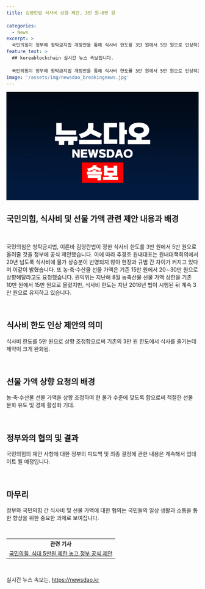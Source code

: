 ```yaml
---
title: 김영란법 식사비 상향 제안, 3만 원→5만 원

categories:
  - News
excerpt: >
  국민의힘이 정부에 청탁금지법 개정안을 통해 식사비 한도를 3만 원에서 5만 원으로 인상하는 공식 제안을 했습니다. 이로써 식사비에 대한 향상이 제안되었으며, 농·축·수산물 선물 가액 또한 15만 원에서 20∼30만 원으로 상향조정을 요청하였습니다. 권익위는 2016년부터 유지되고 있는 3만 원의 식사비 한도 조정 필요성을 강조했습니다.
feature_text: >
  ## koreablockchain 실시간 뉴스 속보입니다.

  국민의힘이 정부에 청탁금지법 개정안을 통해 식사비 한도를 3만 원에서 5만 원으로 인상하는 공식 제안을 했습니다. 이로써 식사비에 대한 향상이 제안되었으며, 농·축·수산물 선물 가액 또한 15만 원에서 20∼30만 원으로 상향조정을 요청하였습니다. 권익위는 2016년부터 유지되고 있는 3만 원의 식사비 한도 조정 필요성을 강조했습니다.
image: '/assets/img/newsdao_breakingnews.jpg'
---
```


<p><img src="/assets/img/newsdao_breakingnews.jpg" alt="koreablockchain 속보" /></p>

<h2 data-ke-size="size26">국민의힘, 식사비 및 선물 가액 관련 제안 내용과 배경</h2>

<p data-ke-size="size16">&nbsp;</p>

<p>국민의힘은 청탁금지법, 이른바 김영란법이 정한 식사비 한도를 3만 원에서 5만 원으로 올려줄 것을 정부에 공식 제안했습니다. 이에 따라 추경호 원내대표는 원내대책회의에서 20년 넘도록 식사비에 물가 상승분이 반영되지 않아 현장과 규범 간 차이가 커지고 있다며 이같이 밝혔습니다. 또 농·축·수산물 선물 가액은 기존 15만 원에서 20∼30만 원으로 상향해달라고도 요청했습니다. 권익위는 지난해 8월 농축산물 선물 가액 상한을 기존 10만 원에서 15만 원으로 올렸지만, 식사비 한도는 지난 2016년 법이 시행된 뒤 계속 3만 원으로 유지하고 있습니다.</p>

<p data-ke-size="size16">&nbsp;</p>

<h2 data-ke-size="size22">식사비 한도 인상 제안의 의미</h2>

<p data-ke-size="size16">식사비 한도를 5만 원으로 상향 조정함으로써 기존의 3만 원 한도에서 식사를 즐기는데 제약이 크게 완화됨.</p>

<p data-ke-size="size16">&nbsp;</p>

<h2 data-ke-size="size22">선물 가액 상향 요청의 배경</h2>

<p data-ke-size="size16">농·축·수산물 선물 가액을 상향 조정하여 현 물가 수준에 맞도록 함으로써 적절한 선물 문화 유도 및 경제 활성화 기대.</p>

<p data-ke-size="size16">&nbsp;</p>

<h2 data-ke-size="size22">정부와의 협의 및 결과</h2>

<p data-ke-size="size16">국민의힘의 제안 사항에 대한 정부의 피드백 및 최종 결정에 관한 내용은 계속해서 업데이트 될 예정입니다.</p>

<p data-ke-size="size16">&nbsp;</p>

<h2 data-ke-size="size22">마무리</h2>

<p data-ke-size="size16">정부와 국민의힘 간 식사비 및 선물 가액에 대한 협의는 국민들의 일상 생활과 소통을 통한 향상을 위한 중요한 과제로 보여집니다.</p>

<p data-ke-size="size16">&nbsp;</p>

<table>
  <tbody>
    <tr>
      <td style="text-align: center; height: 17px;"><b>관련 기사</b></td>
    </tr>
    <tr>
      <td style="text-align: center; height: 17px;"><a href="https://www.ytn.co.kr/_ln/0107_202108301605024314">국민의힘, 식대 5만원 제한 놓고 정부 공식 제안</a></td>
    </tr>
  </tbody>
</table>

<p data-ke-size="size16">&nbsp;</p>
실시간 뉴스 속보는, <a href="https://newsdao.kr" rel="dofollow">https://newsdao.kr</a>


